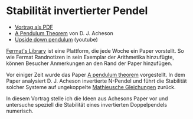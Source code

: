 # Stabilität invertierter Pendel

 * [Vortrag als PDF](talk.pdf?raw=true)
 * [A Pendulum Theorem](A_Pendulum_Theorem.pdf?raw=true) von D. J. Acheson
 * [Upside down pendulum](https://www.youtube.com/watch?v=gnn21smGVrQ&feature=youtu.be&t=54) (youtube)

[Fermat's Library](http://fermatslibrary.com/) ist eine Plattform, die jede
Woche ein Paper vorstellt. So wie Fermat Randnotizen in sein Exemplar der
Arithmetika hinzufügte, können Besucher Anmerkungen an den Rand der Paper
hinzufügen.

Vor einiger Zeit wurde das Paper [A pendulum
theorem](http://fermatslibrary.com/s/a-pendulum-theorem) vorgestellt. In dem
Paper analysiert D. J. Acheson invertierte N-Pendel und führt die Stabilität
solcher Systeme auf ungekoppelte [Mathieusche
Gleichungen](https://de.wikipedia.org/wiki/Mathieusche_Differentialgleichung)
zurück.

In diesem Vortrag stelle ich die Ideen aus Achesons Paper vor und untersuche
speziell die Stabilität eines invertierten Doppelpendels numerisch.
